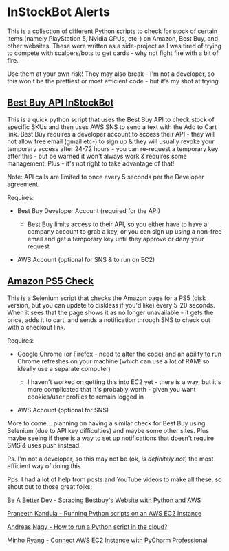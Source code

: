 # InStockBot Alerts
This is a collection of different Python scripts to check for stock of certain items (namely PlayStation 5, Nvidia GPUs, etc-) on Amazon, Best Buy, and other websites. These were written as a side-project as I was tired of trying to compete with scalpers/bots to get cards - why not fight fire with a bit of fire.

Use them at your own risk! They may also break - I'm not a developer, so this won't be the prettiest or most efficient code - but it's my shot at trying.

## [Best Buy API InStockBot](https://github.com/justinvee/InStockBot/blob/main/BestBuy_API_InStockBot.py)

This is a quick python script that uses the Best Buy API to check stock of specific SKUs and then uses AWS SNS to send a text with the Add to Cart link. Best Buy requires a developer account to access their API - they will not allow free email (gmail etc-) to sign up & they will usually revoke your temporary access after 24-72 hours - you can re-request a temporary key after this - but be warned it won't always work & requires some management. Plus - it's not right to take advantage of that!

Note: API calls are limited to once every 5 seconds per the Developer agreement.

Requires:
- Best Buy Developer Account (required for the API)
  -   Best Buy limits access to their API, so you either have to have a company account to grab a key, or you can sign up using a non-free email and get a temporary key until they approve or deny your request

- AWS Account (optional for SNS & to run on EC2)

## [Amazon PS5 Check](https://github.com/justinvee/InStockBot/blob/main/amazon_ps5_check.py) 

This is a Selenium script that checks the Amazon page for a PS5 (disk version, but you can update to diskless if you'd like) every 5-20 seconds. When it sees that the page shows it as no longer unavailable - it gets the price, adds it to cart, and sends a notification through SNS to check out with a checkout link.

Requires:
- Google Chrome (or Firefox - need to alter the code) and an ability to run Chrome refreshes on your machine (which can use a lot of RAM! so ideally use a separate computer)
  -   I haven't worked on getting this into EC2 yet - there is a way, but it's more complicated that it's probably worth - given you want cookies/user profiles to remain logged in

- AWS Account (optional for SNS)

More to come... planning on having a similar check for Best Buy using Selenium (due to API key difficulties) and maybe some other sites. Plus maybe seeing if there is a way to set up notifications that doesn't require SMS & uses push instead.

Ps. I'm not a developer, so this may not be (ok, *is definitely not*) the most efficient way of doing this

Pps. I had a lot of help from posts and YouTube videos to make all these, so shout out to those great folks:

[Be A Better Dev - Scraping Bestbuy's Website with Python and AWS](https://www.youtube.com/watch?v=6ixBJZ2vnYk)

[Praneeth Kandula - Running Python scripts on an AWS EC2 Instance](https://praneeth-kandula.medium.com/running-python-scripts-on-an-aws-ec2-instance-8c01f9ee7b2f)

[Andreas Nagy - How to run a Python script in the cloud?](https://medium.com/@andras1000_18467/how-to-run-a-python-script-in-the-cloud-e486eef96ac3)

[Minho Ryang - Connect AWS EC2 Instance with PyCharm Professional](https://minhoryang.github.io/en/posts/connect-aws-ec2-instance-with-pycharm-professional/)

